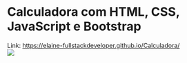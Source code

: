 
# Calculadora com HTML, CSS, JavaScript e Bootstrap

Link: https://elaine-fullstackdeveloper.github.io/Calculadora/</br>
<img src="https://elaine-fullstackdeveloper.github.io/imagens/calculadora.png">


